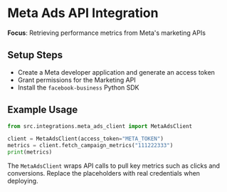 # Meta Ads API Integration

**Focus**: Retrieving performance metrics from Meta's marketing APIs

## Setup Steps
- Create a Meta developer application and generate an access token
- Grant permissions for the Marketing API
- Install the `facebook-business` Python SDK

## Example Usage
```python
from src.integrations.meta_ads_client import MetaAdsClient

client = MetaAdsClient(access_token="META_TOKEN")
metrics = client.fetch_campaign_metrics("111222333")
print(metrics)
```

The `MetaAdsClient` wraps API calls to pull key metrics such as clicks and conversions. Replace the placeholders with real credentials when deploying.

